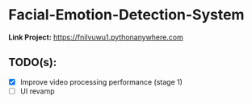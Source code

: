 # Facial-Emotion-Detection-System

**Link Project:** https://fnilvuwu1.pythonanywhere.com

## TODO(s):
- [X] Improve video processing performance (stage 1)
- [ ] UI revamp
